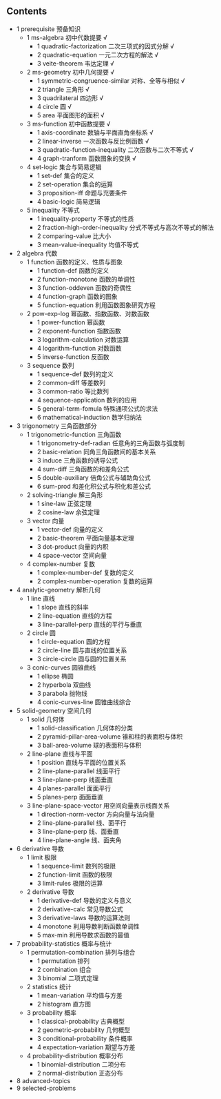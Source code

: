 ## Contents

- 1 prerequisite 预备知识
    - 1 ms-algebra 初中代数提要 √
        - 1 quadratic-factorization 二次三项式的因式分解 √
        - 2 quadratic-equation 一元二次方程的解法 √
        - 3 veite-theorem 韦达定理 √
    - 2 ms-geometry 初中几何提要 √
        - 1 symmetric-congruence-similar 对称、全等与相似 √
        - 2 triangle 三角形 √
        - 3 quadrilateral 四边形 √
        - 4 circle 圆 √
        - 5 area 平面图形的面积 √
    - 3 ms-function 初中函数提要 √
        - 1 axis-coordinate 数轴与平面直角坐标系 √
        - 2 linear-inverse 一次函数与反比例函数 √
        - 3 quadratic-function-inequality 二次函数与二次不等式 √
        - 4 graph-tranform 函数图象的变换 √
    - 4 set-logic 集合与简易逻辑
        - 1 set-def 集合的定义
        - 2 set-operation 集合的运算
        - 3 proposition-iff 命题与充要条件
        - 4 basic-logic 简易逻辑
    - 5 inequality 不等式
        - 1 inequality-property 不等式的性质
        - 2 fraction-high-order-inequality 分式不等式与高次不等式的解法
        - 2 comparing-value 比大小
        - 3 mean-value-inequality 均值不等式
- 2 algebra 代数
    - 1 function 函数的定义、性质与图象
        - 1 function-def 函数的定义
        - 2 function-monotone 函数的单调性
        - 3 function-oddeven 函数的奇偶性
        - 4 function-graph 函数的图象
        - 5 function-equation 利用函数图象研究方程
    - 2 pow-exp-log 幂函数、指数函数、对数函数
        - 1 power-function 幂函数
        - 2 exponent-function 指数函数
        - 3 logarithm-calculation 对数运算
        - 4 logarithm-function 对数函数
        - 5 inverse-function 反函数
    - 3 sequence 数列
        - 1 sequence-def 数列的定义
        - 2 common-diff 等差数列
        - 3 common-ratio 等比数列
        - 4 sequence-application 数列的应用
        - 5 general-term-fomula 特殊通项公式的求法
        - 6 mathematical-induction 数学归纳法
- 3 trigonometry 三角函数部分
    - 1 trigonometric-function 三角函数
        - 1 trigonometry-def-radian 任意角的三角函数与弧度制
        - 2 basic-relation 同角三角函数间的基本关系
        - 3 induce 三角函数的诱导公式
        - 4 sum-diff 三角函数的和差角公式
        - 5 double-auxiliary 倍角公式与辅助角公式
        - 6 sum-prod 和差化积公式与积化和差公式
    - 2 solving-triangle 解三角形
        - 1 sine-law 正弦定理
        - 2 cosine-law 余弦定理
    - 3 vector 向量
        - 1 vector-def 向量的定义
        - 2 basic-theorem 平面向量基本定理
        - 3 dot-product 向量的内积
        - 4 space-vector 空间向量
    - 4 complex-number 复数
        - 1 complex-number-def 复数的定义
        - 2 complex-number-operation 复数的运算    
- 4 analytic-geometry 解析几何
    - 1 line 直线
        - 1 slope 直线的斜率
        - 2 line-equation 直线的方程
        - 3 line-parallel-perp 直线的平行与垂直
    - 2 circle 圆
        - 1 circle-equation 圆的方程
        - 2 circle-line 圆与直线的位置关系
        - 3 circle-circle 圆与圆的位置关系
    - 3 conic-curves 圆锥曲线
        - 1 ellipse 椭圆
        - 2 hyperbola 双曲线
        - 3 parabola 抛物线
        - 4 conic-curves-line 圆锥曲线综合
- 5 solid-geometry 空间几何
    - 1 solid 几何体
        - 1 solid-classification 几何体的分类
        - 2 pyramid-pillar-area-volume 锥和柱的表面积与体积
        - 3 ball-area-volume 球的表面积与体积
    - 2 line-plane 直线与平面
        - 1 position 直线与平面的位置关系
        - 2 line-plane-parallel 线面平行
        - 3 line-plane-perp 线面垂直
        - 4 planes-parallel 面面平行
        - 5 planes-perp 面面垂直
    - 3 line-plane-space-vector 用空间向量表示线面关系
        - 1 direction-norm-vector 方向向量与法向量
        - 2 line-plane-parallel 线、面平行
        - 3 line-plane-perp 线、面垂直
        - 4 line-plane-angle 线、面夹角
- 6 derivative 导数
    - 1 limit 极限
        - 1 sequence-limit 数列的极限
        - 2 function-limit 函数的极限
        - 3 limit-rules 极限的运算
    - 2 derivative 导数
        - 1 derivative-def 导数的定义与意义
        - 2 derivative-calc 常见导数公式
        - 3 derivative-laws 导数的运算法则
        - 4 monotone 利用导数判断函数单调性
        - 5 max-min 利用导数求函数的最值
- 7 probability-statistics 概率与统计
    - 1 permutation-combination 排列与组合
        - 1 permutation 排列
        - 2 combination 组合
        - 3 binomial 二项式定理
    - 2 statistics 统计
        - 1 mean-variation 平均值与方差
        - 2 histogram 直方图
    - 3 probability 概率
        - 1 classical-probability 古典概型
        - 2 geometric-probability 几何概型
        - 3 conditional-probability 条件概率
        - 4 expectation-variation 期望与方差
    - 4 probability-distribution  概率分布
        - 1 binomial-distribution 二项分布
        - 2 normal-distribution 正态分布
- 8 advanced-topics
- 9 selected-problems